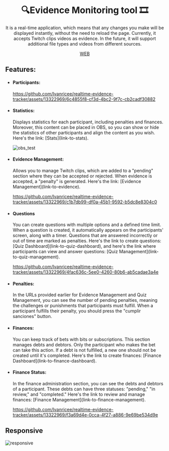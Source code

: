 
<div align="center">
  <h1>
    🔍Evidence Monitoring tool 🎞️
  </h1>
      
<p>It is a real-time application, which means that any changes you make will be displayed instantly, without the need to reload the page. Currently, it accepts Twitch clips videos as evidence. In the future, it will support additional file types and videos from different sources.</p>
  

 [WEB](https://realtime-evidence-tracker.vercel.app/dashboard/evidence)
    
</div>
<h2>Features:</h2>

<ul>
  <li><h4><strong>Participants:</strong></h4>
    
https://github.com/Ivanricee/realtime-evidence-tracker/assets/13322969/6c4855f8-cf3d-4bc2-9f7c-cb2cadf30882    
  </li>
  <li><h4><strong>Statistics:</strong></h4> Displays statistics for each participant, including penalties and finances. Moreover, this content can be placed in OBS, so you can show or hide the statistics of other participants and align the content as you wish. Here's the link: [Stats](link-to-stats).      
    
![obs_test](https://github.com/Ivanricee/realtime-evidence-tracker/assets/13322969/e7646c49-f35a-4262-bf5c-a9e844a11d95)
  </li>
    <li><h4><strong>Evidence Management: </strong></h4> Allows you to manage Twitch clips, which are added to a "pending" section where they can be accepted or rejected. When evidence is accepted, a "penalty" is generated. Here's the link: [Evidence Management](link-to-evidence).      

https://github.com/Ivanricee/realtime-evidence-tracker/assets/13322969/c1b7db99-df0a-45b1-9592-b5dc8e8304c0
  </li>
    <li><h4><strong>Questions</strong></h4> You can create questions with multiple options and a defined time limit. When a question is created, it automatically appears on the participants' screen, along with a timer. Questions that are answered incorrectly or out of time are marked as penalties. Here's the link to create questions: [Quiz Dashboard](link-to-quiz-dashboard), and here's the link where participants can view and answer questions: [Quiz Management](link-to-quiz-management).     

https://github.com/Ivanricee/realtime-evidence-tracker/assets/13322969/4fac636c-5ee0-4260-80b6-ab5cadae3a4e 
  </li>
    <li><h4><strong>Penalties:</strong></h4> In the URLs provided earlier for Evidence Management and Quiz Management, you can see the number of pending penalties, meaning the challenges or punishments that participants must fulfill. When a participant fulfills their penalty, you should press the "cumplir sanciones" button.      
  </li>
    <li><h4><strong>Finances:</strong></h4> You can keep track of bets with bits or subscriptions. This section manages debts and debtors. Only the participant who makes the bet can take this action. If a debt is not fulfilled, a new one should not be created until it's completed. Here's the link to create finances: [Finance Dashboard](link-to-finance-dashboard).
  </li>
    <li><h4><strong>Finance Status:</strong></h4> In the finance administration section, you can see the debts and debtors of a participant. These debts can have three statuses: "pending," "in review," and "completed." Here's the link to review and manage finances: [Finance Management](link-to-finance-management).   
     
https://github.com/Ivanricee/realtime-evidence-tracker/assets/13322969/f3a69d4e-0cca-4f27-a886-9e69be534d9e
 
  </li>
</ul>

<h2>Responsive</h2>

![responsive](https://github.com/Ivanricee/realtime-evidence-tracker/assets/13322969/616079c5-4134-406f-b8e3-90a595212b45)

